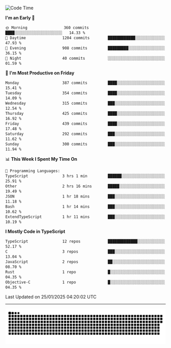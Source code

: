 <!--
<picture>
  <source
    srcset="https://github-readme-stats.vercel.app/api?username=kevinxft&show_icons=true&theme=dark"
    media="(prefers-color-scheme: dark)"
  />
  <source
    srcset="https://github-readme-stats.vercel.app/api?username=kevinxft&show_icons=true"
    media="(prefers-color-scheme: light), (prefers-color-scheme: no-preference)"
  />
  <img src="https://github-readme-stats.vercel.app/api?username=kevinxft&show_icons=true" />
</picture>
-->

<!--START_SECTION:waka-->
![Code Time](http://img.shields.io/badge/Code%20Time-3%2C050%20hrs%2010%20mins-blue)

**I'm an Early 🐤** 

```text
🌞 Morning                360 commits         ████░░░░░░░░░░░░░░░░░░░░░   14.33 % 
🌆 Daytime                1204 commits        ████████████░░░░░░░░░░░░░   47.93 % 
🌃 Evening                908 commits         █████████░░░░░░░░░░░░░░░░   36.15 % 
🌙 Night                  40 commits          ░░░░░░░░░░░░░░░░░░░░░░░░░   01.59 % 
```
📅 **I'm Most Productive on Friday** 

```text
Monday                   387 commits         ████░░░░░░░░░░░░░░░░░░░░░   15.41 % 
Tuesday                  354 commits         ████░░░░░░░░░░░░░░░░░░░░░   14.09 % 
Wednesday                315 commits         ███░░░░░░░░░░░░░░░░░░░░░░   12.54 % 
Thursday                 425 commits         ████░░░░░░░░░░░░░░░░░░░░░   16.92 % 
Friday                   439 commits         ████░░░░░░░░░░░░░░░░░░░░░   17.48 % 
Saturday                 292 commits         ███░░░░░░░░░░░░░░░░░░░░░░   11.62 % 
Sunday                   300 commits         ███░░░░░░░░░░░░░░░░░░░░░░   11.94 % 
```


📊 **This Week I Spent My Time On** 

```text
💬 Programming Languages: 
TypeScript               3 hrs 1 min         ██████░░░░░░░░░░░░░░░░░░░   25.91 % 
Other                    2 hrs 16 mins       █████░░░░░░░░░░░░░░░░░░░░   19.49 % 
JSON                     1 hr 18 mins        ███░░░░░░░░░░░░░░░░░░░░░░   11.18 % 
Bash                     1 hr 14 mins        ███░░░░░░░░░░░░░░░░░░░░░░   10.62 % 
ExtendTypeScript         1 hr 11 mins        ███░░░░░░░░░░░░░░░░░░░░░░   10.19 % 
```

**I Mostly Code in TypeScript** 

```text
TypeScript               12 repos            █████████████░░░░░░░░░░░░   52.17 % 
C                        3 repos             ███░░░░░░░░░░░░░░░░░░░░░░   13.04 % 
JavaScript               2 repos             ██░░░░░░░░░░░░░░░░░░░░░░░   08.70 % 
Rust                     1 repo              █░░░░░░░░░░░░░░░░░░░░░░░░   04.35 % 
Objective-C              1 repo              █░░░░░░░░░░░░░░░░░░░░░░░░   04.35 % 
```




 Last Updated on 25/01/2025 04:20:02 UTC
<!--END_SECTION:waka-->

---

<picture>
  <source media="(prefers-color-scheme: dark)" srcset="https://raw.githubusercontent.com/kevinxft/kevinxft/output/github-contribution-grid-snake-dark.svg">
  <source media="(prefers-color-scheme: light)" srcset="https://raw.githubusercontent.com/kevinxft/kevinxft/output/github-contribution-grid-snake.svg">
  <img alt="github contribution grid snake animation" src="https://raw.githubusercontent.com/kevinxft/kevinxft/output/github-contribution-grid-snake.svg">
</picture>